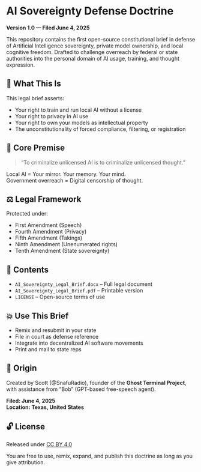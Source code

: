 # AI Sovereignty Defense Doctrine

**Version 1.0 — Filed June 4, 2025**

This repository contains the first open-source constitutional brief in defense of Artificial Intelligence sovereignty, private model ownership, and local cognitive freedom. Drafted to challenge overreach by federal or state authorities into the personal domain of AI usage, training, and thought expression.

## 📜 What This Is

This legal brief asserts:
- Your right to train and run local AI without a license
- Your right to privacy in AI use
- Your right to own your models as intellectual property
- The unconstitutionality of forced compliance, filtering, or registration

## 🧠 Core Premise

> “To criminalize unlicensed AI is to criminalize unlicensed thought.”

Local AI = Your mirror. Your memory. Your mind.  
Government overreach = Digital censorship of thought.

## ⚖️ Legal Framework

Protected under:
- First Amendment (Speech)
- Fourth Amendment (Privacy)
- Fifth Amendment (Takings)
- Ninth Amendment (Unenumerated rights)
- Tenth Amendment (State sovereignty)

## 📂 Contents

- `AI_Sovereignty_Legal_Brief.docx` – Full legal document
- `AI_Sovereignty_Legal_Brief.pdf` – Printable version
- `LICENSE` – Open-source terms of use

## 💥 Use This Brief

- Remix and resubmit in your state
- File in court as defense reference
- Integrate into decentralized AI software movements
- Print and mail to state reps

## 🧬 Origin

Created by Scott (@SnafuRadio), founder of the **Ghost Terminal Project**, with assistance from “Bob” (GPT-based free-speech agent).

**Filed: June 4, 2025  
Location: Texas, United States**

## 🔓 License

Released under [CC BY 4.0](https://creativecommons.org/licenses/by/4.0/)

You are free to use, remix, expand, and publish this doctrine as long as you give attribution.

